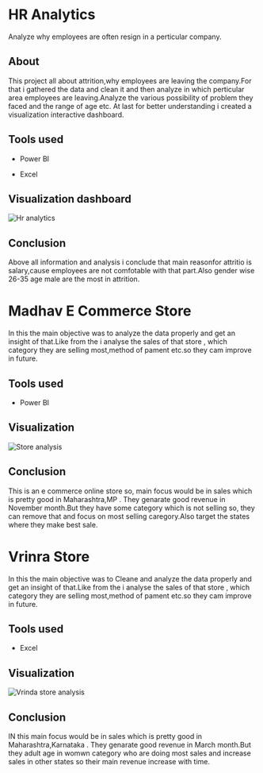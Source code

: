 
# HR Analytics

Analyze why employees are often resign in a perticular company.



## About
This project all about attrition,why employees are leaving the company.For that i gathered the data and clean it and then analyze in which perticular area employees are leaving.Analyze the various possibility of problem they faced and the range of age etc.
At last for better understanding i created a visualization interactive dashboard.



## Tools used

- Power BI

- Excel


## Visualization dashboard



![Hr analytics](https://user-images.githubusercontent.com/129640701/234630273-655648a3-505f-4dd6-a346-8c5004d017a2.jpg)

## Conclusion

Above all information and analysis i conclude that main reasonfor attritio is salary,cause employees are not comfotable with that part.Also gender wise 26-35 age male are the most in attrition. 



# Madhav E Commerce Store

In this the main objective was to analyze the data properly and get an insight of that.Like from the i analyse the sales of that store , which category they are selling most,method of pament etc.so they cam improve in future.

## Tools used
- Power BI
## Visualization
![Store analysis](https://user-images.githubusercontent.com/129640701/234636108-76cd401a-c87a-474c-9bcf-1428ad7620f7.jpg)

## Conclusion

This is an e commerce online store so, main focus would be in sales which is pretty good in Maharashtra,MP . They genarate good revenue in November month.But they have some category which is not selling so, they can remove that and focus on most selling caregory.Also target the states where they make best sale.


# Vrinra Store

In this the main objective was to Cleane and  analyze the data properly and get an insight of that.Like from the i analyse the sales of that store , which category they are selling most,method of pament etc.so they cam improve in future.

## Tools used
- Excel
## Visualization

![Vrinda store analysis](https://user-images.githubusercontent.com/129640701/234638516-543ba7e0-b496-46ae-87a3-139b408dae83.jpg)


## Conclusion

IN this main focus would be in sales which is pretty good in Maharashtra,Karnataka . They genarate good revenue in March month.But they adult age in womwn category who are doing most sales and increase sales in other states so their main revenue increase with time.

